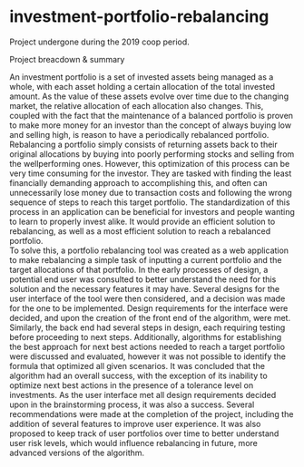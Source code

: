 # investment-portfolio-rebalancing
Project undergone during the 2019 coop period.

Project breacdown & summary

An investment portfolio is a set of invested assets being managed as a whole, with each asset holding a certain allocation of the total invested amount. As the value of these assets evolve over time due to the changing market, the relative allocation of each allocation also changes. This, coupled with the fact that the maintenance of a balanced portfolio is proven to make more money for an investor than the concept of always buying low and selling high, is reason to have a periodically rebalanced portfolio. Rebalancing a portfolio simply consists of returning assets back to their original allocations by buying into poorly performing stocks and selling from the wellperforming ones. 
However, this optimization of this process can be very time consuming for the investor. They are tasked with finding the least financially demanding approach to accomplishing this, and often can unnecessarily lose money due to transaction costs and following the wrong sequence of steps to reach this target portfolio. The standardization of this process in an application can be beneficial for investors and people wanting to learn to properly invest alike. It would provide an efficient solution to rebalancing, as well as a most efficient solution to reach a rebalanced portfolio.  
To solve this, a portfolio rebalancing tool was created as a web application to make rebalancing a simple task of inputting a current portfolio and the target allocations of that portfolio. In the early processes of design, a potential end user was consulted to better understand the need for this solution and the necessary features it may have. Several designs for the user interface of the tool were then considered, and a decision was made for the one to be implemented. Design requirements for the interface were decided, and upon the creation of the front end of the algorithm, were met. Similarly, the back end had several steps in design, each requiring testing before proceeding to next steps. Additionally, algorithms for establishing the best approach for next best actions needed to reach a target portfolio were discussed and evaluated, however it was not possible to identify the formula that optimized all given scenarios. 
It was concluded that the algorithm had an overall success, with the exception of its inability to optimize next best actions in the presence of a tolerance level on investments. As the user interface met all design requirements decided upon in the brainstorming process, it was also a success. Several recommendations were made at the completion of the project, including the addition of several features to improve user experience. It was also proposed to keep track of user portfolios over time to better understand user risk levels, which would influence rebalancing in future, more advanced versions of the algorithm. 
